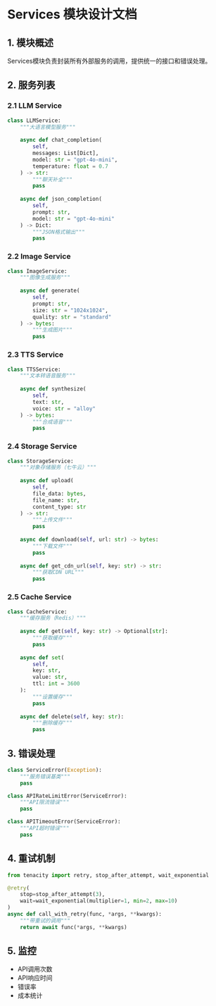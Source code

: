 # Services 模块设计文档

## 1. 模块概述

Services模块负责封装所有外部服务的调用，提供统一的接口和错误处理。

## 2. 服务列表

### 2.1 LLM Service
```python
class LLMService:
    """大语言模型服务"""
    
    async def chat_completion(
        self,
        messages: List[Dict],
        model: str = "gpt-4o-mini",
        temperature: float = 0.7
    ) -> str:
        """聊天补全"""
        pass
    
    async def json_completion(
        self,
        prompt: str,
        model: str = "gpt-4o-mini"
    ) -> Dict:
        """JSON格式输出"""
        pass
```

### 2.2 Image Service
```python
class ImageService:
    """图像生成服务"""
    
    async def generate(
        self,
        prompt: str,
        size: str = "1024x1024",
        quality: str = "standard"
    ) -> bytes:
        """生成图片"""
        pass
```

### 2.3 TTS Service
```python
class TTSService:
    """文本转语音服务"""
    
    async def synthesize(
        self,
        text: str,
        voice: str = "alloy"
    ) -> bytes:
        """合成语音"""
        pass
```

### 2.4 Storage Service
```python
class StorageService:
    """对象存储服务（七牛云）"""
    
    async def upload(
        self,
        file_data: bytes,
        file_name: str,
        content_type: str
    ) -> str:
        """上传文件"""
        pass
    
    async def download(self, url: str) -> bytes:
        """下载文件"""
        pass
    
    async def get_cdn_url(self, key: str) -> str:
        """获取CDN URL"""
        pass
```

### 2.5 Cache Service
```python
class CacheService:
    """缓存服务（Redis）"""
    
    async def get(self, key: str) -> Optional[str]:
        """获取缓存"""
        pass
    
    async def set(
        self,
        key: str,
        value: str,
        ttl: int = 3600
    ):
        """设置缓存"""
        pass
    
    async def delete(self, key: str):
        """删除缓存"""
        pass
```

## 3. 错误处理

```python
class ServiceError(Exception):
    """服务错误基类"""
    pass

class APIRateLimitError(ServiceError):
    """API限流错误"""
    pass

class APITimeoutError(ServiceError):
    """API超时错误"""
    pass
```

## 4. 重试机制

```python
from tenacity import retry, stop_after_attempt, wait_exponential

@retry(
    stop=stop_after_attempt(3),
    wait=wait_exponential(multiplier=1, min=2, max=10)
)
async def call_with_retry(func, *args, **kwargs):
    """带重试的调用"""
    return await func(*args, **kwargs)
```

## 5. 监控

- API调用次数
- API响应时间
- 错误率
- 成本统计
